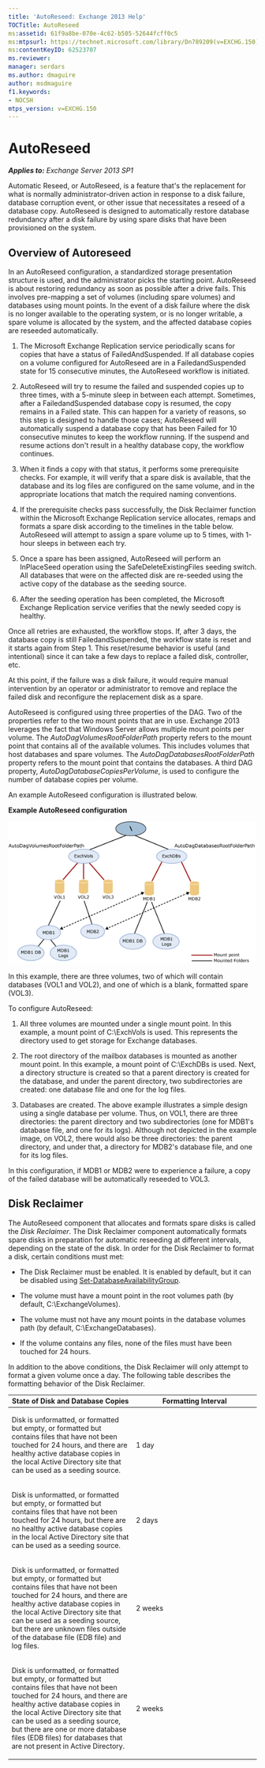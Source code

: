 ```yaml
---
title: 'AutoReseed: Exchange 2013 Help'
TOCTitle: AutoReseed
ms:assetid: 61f9a8be-070e-4c62-b505-52644fcff0c5
ms:mtpsurl: https://technet.microsoft.com/library/Dn789209(v=EXCHG.150)
ms:contentKeyID: 62523707
ms.reviewer: 
manager: serdars
ms.author: dmaguire
author: msdmaguire
f1.keywords:
- NOCSH
mtps_version: v=EXCHG.150
---
```


# AutoReseed

_**Applies to:** Exchange Server 2013 SP1_

Automatic Reseed, or AutoReseed, is a feature that's the replacement for what is normally administrator-driven action in response to a disk failure, database corruption event, or other issue that necessitates a reseed of a database copy. AutoReseed is designed to automatically restore database redundancy after a disk failure by using spare disks that have been provisioned on the system.

## Overview of Autoreseed

In an AutoReseed configuration, a standardized storage presentation structure is used, and the administrator picks the starting point. AutoReseed is about restoring redundancy as soon as possible after a drive fails. This involves pre-mapping a set of volumes (including spare volumes) and databases using mount points. In the event of a disk failure where the disk is no longer available to the operating system, or is no longer writable, a spare volume is allocated by the system, and the affected database copies are reseeded automatically.

1. The Microsoft Exchange Replication service periodically scans for copies that have a status of FailedAndSuspended. If all database copies on a volume configured for AutoReseed are in a FailedandSuspended state for 15 consecutive minutes, the AutoReseed workflow is initiated.

2. AutoReseed will try to resume the failed and suspended copies up to three times, with a 5-minute sleep in between each attempt. Sometimes, after a FailedandSuspended database copy is resumed, the copy remains in a Failed state. This can happen for a variety of reasons, so this step is designed to handle those cases; AutoReseed will automatically suspend a database copy that has been Failed for 10 consecutive minutes to keep the workflow running. If the suspend and resume actions don't result in a healthy database copy, the workflow continues.

3. When it finds a copy with that status, it performs some prerequisite checks. For example, it will verify that a spare disk is available, that the database and its log files are configured on the same volume, and in the appropriate locations that match the required naming conventions.

4. If the prerequisite checks pass successfully, the Disk Reclaimer function within the Microsoft Exchange Replication service allocates, remaps and formats a spare disk according to the timelines in the table below. AutoReseed will attempt to assign a spare volume up to 5 times, with 1-hour sleeps in between each try.

5. Once a spare has been assigned, AutoReseed will perform an InPlaceSeed operation using the SafeDeleteExistingFiles seeding switch. All databases that were on the affected disk are re-seeded using the active copy of the database as the seeding source.

6. After the seeding operation has been completed, the Microsoft Exchange Replication service verifies that the newly seeded copy is healthy.

Once all retries are exhausted, the workflow stops. If, after 3 days, the database copy is still FailedandSuspended, the workflow state is reset and it starts again from Step 1. This reset/resume behavior is useful (and intentional) since it can take a few days to replace a failed disk, controller, etc.

At this point, if the failure was a disk failure, it would require manual intervention by an operator or administrator to remove and replace the failed disk and reconfigure the replacement disk as a spare.

AutoReseed is configured using three properties of the DAG. Two of the properties refer to the two mount points that are in use. Exchange 2013 leverages the fact that Windows Server allows multiple mount points per volume. The *AutoDagVolumesRootFolderPath* property refers to the mount point that contains all of the available volumes. This includes volumes that host databases and spare volumes. The *AutoDagDatabasesRootFolderPath* property refers to the mount point that contains the databases. A third DAG property, *AutoDagDatabaseCopiesPerVolume*, is used to configure the number of database copies per volume.

An example AutoReseed configuration is illustrated below.

**Example AutoReseed configuration**

![Example Automatic Reseed Configuration](images/Dn789209.e3af7306-f5b4-4ec4-9ccf-222ec452699b(EXCHG.150).gif "Example Automatic Reseed Configuration")

In this example, there are three volumes, two of which will contain databases (VOL1 and VOL2), and one of which is a blank, formatted spare (VOL3).

To configure AutoReseed:

1. All three volumes are mounted under a single mount point. In this example, a mount point of C:\\ExchVols is used. This represents the directory used to get storage for Exchange databases.

2. The root directory of the mailbox databases is mounted as another mount point. In this example, a mount point of C:\\ExchDBs is used. Next, a directory structure is created so that a parent directory is created for the database, and under the parent directory, two subdirectories are created: one database file and one for the log files.

3. Databases are created. The above example illustrates a simple design using a single database per volume. Thus, on VOL1, there are three directories: the parent directory and two subdirectories (one for MDB1's database file, and one for its logs). Although not depicted in the example image, on VOL2, there would also be three directories: the parent directory, and under that, a directory for MDB2's database file, and one for its log files.

In this configuration, if MDB1 or MDB2 were to experience a failure, a copy of the failed database will be automatically reseeded to VOL3.

## Disk Reclaimer

The AutoReseed component that allocates and formats spare disks is called the *Disk Reclaimer*. The Disk Reclaimer component automatically formats spare disks in preparation for automatic reseeding at different intervals, depending on the state of the disk. In order for the Disk Reclaimer to format a disk, certain conditions must met:

  - The Disk Reclaimer must be enabled. It is enabled by default, but it can be disabled using [Set-DatabaseAvailabilityGroup](https://docs.microsoft.com/powershell/module/exchange/Set-DatabaseAvailabilityGroup).

  - The volume must have a mount point in the root volumes path (by default, C:\\ExchangeVolumes).

  - The volume must not have any mount points in the database volumes path (by default, C:\\ExchangeDatabases).

  - If the volume contains any files, none of the files must have been touched for 24 hours.

In addition to the above conditions, the Disk Reclaimer will only attempt to format a given volume once a day. The following table describes the formatting behavior of the Disk Reclaimer.

<table>
<colgroup>
<col style="width: 50%" />
<col style="width: 50%" />
</colgroup>
<thead>
<tr class="header">
<th>State of Disk and Database Copies</th>
<th>Formatting Interval</th>
</tr>
</thead>
<tbody>
<tr class="odd">
<td><p>Disk is unformatted, or formatted but empty, or formatted but contains files that have not been touched for 24 hours, and there are healthy active database copies in the local Active Directory site that can be used as a seeding source.</p></td>
<td><p>1 day</p></td>
</tr>
<tr class="even">
<td><p>Disk is unformatted, or formatted but empty, or formatted but contains files that have not been touched for 24 hours, but there are no healthy active database copies in the local Active Directory site that can be used as a seeding source.</p></td>
<td><p>2 days</p></td>
</tr>
<tr class="odd">
<td><p>Disk is unformatted, or formatted but empty, or formatted but contains files that have not been touched for 24 hours, and there are healthy active database copies in the local Active Directory site that can be used as a seeding source, but there are unknown files outside of the database file (EDB file) and log files.</p></td>
<td><p>2 weeks</p></td>
</tr>
<tr class="even">
<td><p>Disk is unformatted, or formatted but empty, or formatted but contains files that have not been touched for 24 hours, and there are healthy active database copies in the local Active Directory site that can be used as a seeding source, but there are one or more database files (EDB files) for databases that are not present in Active Directory.</p></td>
<td><p>2 weeks</p></td>
</tr>
</tbody>
</table>
